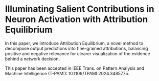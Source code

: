 # Illuminating Salient Contributions in Neuron Activation with Attribution Equilibrium

In this paper, we introduce Attribution Equilibrium, a novel method to decompose output predictions into fine-grained attributions, balancing positive and negative relevance for clearer visualization of the evidence behind a network decision.

This paper has been accepted in IEEE Trans. on Pattern Analysis and Machine Intelligence (T-PAMI): 10.1109/TPAMI.2024.3485775.
